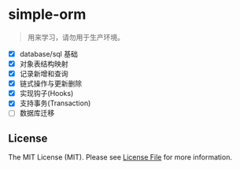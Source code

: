 # simple-orm

> 用来学习，请勿用于生产环境。

- [x] database/sql 基础
- [x] 对象表结构映射
- [x] 记录新增和查询
- [x] 链式操作与更新删除
- [x] 实现钩子(Hooks)
- [x] 支持事务(Transaction)
- [ ] 数据库迁移

## License

The MIT License (MIT). Please see [License File](LICENSE) for more information.